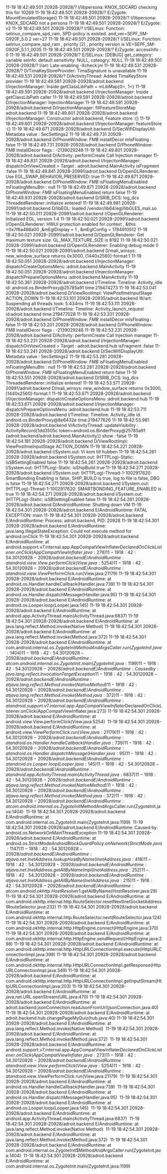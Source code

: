 11-19 18:42:49.501 20928-20928/? I/libpersona: KNOX_SDCARD checking this for 10269
11-19 18:42:49.501 20928-20928/? E/Zygote: MountEmulatedStorage()
11-19 18:42:49.501 20928-20928/? I/libpersona: KNOX_SDCARD not a persona
11-19 18:42:49.501 20928-20928/? E/Zygote: v2
11-19 18:42:49.501 20928-20928/? I/SELinux: Function: selinux_compare_spd_ram, SPD-policy is existed. and_ver=SEPF_SM-G920F_5.0.2 ver=27
11-19 18:42:49.501 20928-20928/? I/SELinux: Function: selinux_compare_spd_ram , priority [2] , priority version is VE=SEPF_SM-G920F_5.1.1_0035
11-19 18:42:49.501 20928-20928/? E/Zygote: accessInfo : 0
11-19 18:42:49.501 20928-20928/? E/SELinux: [DEBUG] get_category: variable seinfo: default sensitivity: NULL, cateogry: NULL
11-19 18:42:49.501 20928-20928/? I/art: Late-enabling -Xcheck:jni
11-19 18:42:49.531 20928-20928/? D/TimaKeyStoreProvider: TimaSignature is unavailable
11-19 18:42:49.531 20928-20928/? D/ActivityThread: Added TimaKeyStore provider
11-19 18:42:49.581 20928-20928/adroit.backend I/InjectionManager: Inside getClassLibPath + mLibMap{0=, 1=}
11-19 18:42:49.591 20928-20928/adroit.backend I/InjectionManager: Inside getClassLibPath caller 
11-19 18:42:49.591 20928-20928/adroit.backend D/InjectionManager: InjectionManager
11-19 18:42:49.591 20928-20928/adroit.backend D/InjectionManager: fillFeatureStoreMap adroit.backend
11-19 18:42:49.601 20928-20928/adroit.backend I/InjectionManager: Constructor adroit.backend, Feature store :{}
11-19 18:42:49.601 20928-20928/adroit.backend I/InjectionManager: featureStore :{}
11-19 18:42:49.671 20928-20928/adroit.backend D/SecWifiDisplayUtil: Metadata value : SecSettings2
11-19 18:42:49.731 20928-20928/adroit.backend D/PhoneWindow: *FMB* installDecor mIsFloating : false
11-19 18:42:49.731 20928-20928/adroit.backend D/PhoneWindow: *FMB* installDecor flags : -2139029248
11-19 18:42:49.801 20928-20928/adroit.backend D/Activity: performCreate Call Injection manager
11-19 18:42:49.831 20928-20928/adroit.backend I/InjectionManager: dispatchOnViewCreated > Target : adroit.backend.MainActivity isFragment :false
11-19 18:42:49.841 20928-20991/adroit.backend D/OpenGLRenderer: Use EGL_SWAP_BEHAVIOR_PRESERVED: true
11-19 18:42:49.871 20928-20928/adroit.backend D/PhoneWindow: *FMB* isFloatingMenuEnabled mFloatingMenuBtn : null
11-19 18:42:49.871 20928-20928/adroit.backend D/PhoneWindow: *FMB* isFloatingMenuEnabled return false
11-19 18:42:49.931 20928-20928/adroit.backend D/SRIB_DCS: log_dcs ThreadedRenderer::initialize entered! 
11-19 18:42:49.981 20928-20991/adroit.backend D/libEGL: loaded /vendor/lib64/egl/libGLES_mali.so
11-19 18:42:50.011 20928-20991/adroit.backend I/OpenGLRenderer: Initialized EGL, version 1.4
11-19 18:42:50.021 20928-20991/adroit.backend I/OpenGLRenderer: HWUI protection enabled for context ,  &this =0x7f6a488a00 ,&mEglDisplay = 1 , &mEglConfig = 1784910512 
11-19 18:42:50.021 20928-20991/adroit.backend D/OpenGLRenderer: Get maximum texture size. GL_MAX_TEXTURE_SIZE is 8192
11-19 18:42:50.021 20928-20991/adroit.backend D/OpenGLRenderer: Enabling debug mode 0
11-19 18:42:50.021 20928-20991/adroit.backend D/mali_winsys: new_window_surface returns 0x3000,  [1440x2560]-format:1
11-19 18:42:50.051 20928-20928/adroit.backend I/InjectionManager: dispatchCreateOptionsMenu :adroit.backend.MainActivity
11-19 18:42:50.051 20928-20928/adroit.backend I/InjectionManager: dispatchPrepareOptionsMenu :adroit.backend.MainActivity
11-19 18:42:50.361 20928-20928/adroit.backend I/Timeline: Timeline: Activity_idle id: android.os.BinderProxy@25785a91 time:219474273
11-19 18:42:53.041 20928-20928/adroit.backend D/ViewRootImpl: ViewPostImeInputStage ACTION_DOWN
11-19 18:42:53.101 20928-20935/adroit.backend W/art: Suspending all threads took: 5.434ms
11-19 18:42:53.111 20928-20928/adroit.backend I/Timeline: Timeline: Activity_launch_request id:adroit.backend time:219477028
11-19 18:42:53.201 20928-20928/adroit.backend D/PhoneWindow: *FMB* installDecor mIsFloating : false
11-19 18:42:53.201 20928-20928/adroit.backend D/PhoneWindow: *FMB* installDecor flags : -2139029248
11-19 18:42:53.231 20928-20928/adroit.backend D/Activity: performCreate Call Injection manager
11-19 18:42:53.231 20928-20928/adroit.backend I/InjectionManager: dispatchOnViewCreated > Target : adroit.backend.hub isFragment :false
11-19 18:42:53.241 20928-20928/adroit.backend D/SecWifiDisplayUtil: Metadata value : SecSettings2
11-19 18:42:53.281 20928-20928/adroit.backend D/PhoneWindow: *FMB* isFloatingMenuEnabled mFloatingMenuBtn : null
11-19 18:42:53.281 20928-20928/adroit.backend D/PhoneWindow: *FMB* isFloatingMenuEnabled return false
11-19 18:42:53.551 20928-20928/adroit.backend D/SRIB_DCS: log_dcs ThreadedRenderer::initialize entered! 
11-19 18:42:53.571 20928-20991/adroit.backend D/mali_winsys: new_window_surface returns 0x3000,  [1440x2560]-format:1
11-19 18:42:53.671 20928-20928/adroit.backend I/InjectionManager: dispatchCreateOptionsMenu :adroit.backend.hub
11-19 18:42:53.671 20928-20928/adroit.backend I/InjectionManager: dispatchPrepareOptionsMenu :adroit.backend.hub
11-19 18:42:53.711 20928-20928/adroit.backend I/Timeline: Timeline: Activity_idle id: android.os.BinderProxy@8e6432e time:219477626
11-19 18:42:53.981 20928-20928/adroit.backend V/ActivityThread: updateVisibility : ActivityRecord{1dd3505c token=android.os.BinderProxy@25785a91 {adroit.backend/adroit.backend.MainActivity}} show : false
11-19 18:42:54.181 20928-20928/adroit.backend D/ViewRootImpl: ViewPostImeInputStage ACTION_DOWN
11-19 18:42:54.221 20928-20928/adroit.backend I/System.out: Vi kom till hubben
11-19 18:42:54.261 20928-20928/adroit.backend I/System.out: (HTTPLog)-Static: isSBSettingEnabled false
11-19 18:42:54.261 20928-20928/adroit.backend I/System.out: (HTTPLog)-Static: isShipBuild true
11-19 18:42:54.271 20928-20928/adroit.backend I/System.out: (HTTPLog)-Thread-1-1002917620: SmartBonding Enabling is false, SHIP_BUILD is true, log to file is false, DBG is false
11-19 18:42:54.271 20928-20928/adroit.backend I/System.out: (HTTPLog)-Thread-1-1002917620: SMARTBONDING_FEATURE_ENABLED is true
11-19 18:42:54.271 20928-20928/adroit.backend I/System.out: (HTTPLog)-Static: isSBSettingEnabled false
11-19 18:42:54.281 20928-20928/adroit.backend D/AndroidRuntime: Shutting down VM
11-19 18:42:54.301 20928-20928/adroit.backend E/AndroidRuntime: FATAL EXCEPTION: main
11-19 18:42:54.301 20928-20928/adroit.backend E/AndroidRuntime: Process: adroit.backend, PID: 20928
11-19 18:42:54.301 20928-20928/adroit.backend E/AndroidRuntime: java.lang.IllegalStateException: Could not execute method for android:onClick
11-19 18:42:54.301 20928-20928/adroit.backend E/AndroidRuntime:     at android.support.v7.internal.app.AppCompatViewInflater$DeclaredOnClickListener.onClick(AppCompatViewInflater.java:278)
11-19 18:42:54.301 20928-20928/adroit.backend E/AndroidRuntime:     at android.view.View.performClick(View.java:5254)
11-19 18:42:54.301 20928-20928/adroit.backend E/AndroidRuntime:     at android.view.View$PerformClick.run(View.java:21179)
11-19 18:42:54.301 20928-20928/adroit.backend E/AndroidRuntime:     at android.os.Handler.handleCallback(Handler.java:739)
11-19 18:42:54.301 20928-20928/adroit.backend E/AndroidRuntime:     at android.os.Handler.dispatchMessage(Handler.java:95)
11-19 18:42:54.301 20928-20928/adroit.backend E/AndroidRuntime:     at android.os.Looper.loop(Looper.java:145)
11-19 18:42:54.301 20928-20928/adroit.backend E/AndroidRuntime:     at android.app.ActivityThread.main(ActivityThread.java:6837)
11-19 18:42:54.301 20928-20928/adroit.backend E/AndroidRuntime:     at java.lang.reflect.Method.invoke(Native Method)
11-19 18:42:54.301 20928-20928/adroit.backend E/AndroidRuntime:     at java.lang.reflect.Method.invoke(Method.java:372)
11-19 18:42:54.301 20928-20928/adroit.backend E/AndroidRuntime:     at com.android.internal.os.ZygoteInit$MethodAndArgsCaller.run(ZygoteInit.java:1404)
11-19 18:42:54.301 20928-20928/adroit.backend E/AndroidRuntime:     at com.android.internal.os.ZygoteInit.main(ZygoteInit.java:1199)
11-19 18:42:54.301 20928-20928/adroit.backend E/AndroidRuntime:  Caused by: java.lang.reflect.InvocationTargetException
11-19 18:42:54.301 20928-20928/adroit.backend E/AndroidRuntime:     at java.lang.reflect.Method.invoke(Native Method)
11-19 18:42:54.301 20928-20928/adroit.backend E/AndroidRuntime:     at java.lang.reflect.Method.invoke(Method.java:372)
11-19 18:42:54.301 20928-20928/adroit.backend E/AndroidRuntime:     at android.support.v7.internal.app.AppCompatViewInflater$DeclaredOnClickListener.onClick(AppCompatViewInflater.java:273)
11-19 18:42:54.301 20928-20928/adroit.backend E/AndroidRuntime:     at android.view.View.performClick(View.java:5254) 
11-19 18:42:54.301 20928-20928/adroit.backend E/AndroidRuntime:     at android.view.View$PerformClick.run(View.java:21179) 
11-19 18:42:54.301 20928-20928/adroit.backend E/AndroidRuntime:     at android.os.Handler.handleCallback(Handler.java:739) 
11-19 18:42:54.301 20928-20928/adroit.backend E/AndroidRuntime:     at android.os.Handler.dispatchMessage(Handler.java:95) 
11-19 18:42:54.301 20928-20928/adroit.backend E/AndroidRuntime:     at android.os.Looper.loop(Looper.java:145) 
11-19 18:42:54.301 20928-20928/adroit.backend E/AndroidRuntime:     at android.app.ActivityThread.main(ActivityThread.java:6837) 
11-19 18:42:54.301 20928-20928/adroit.backend E/AndroidRuntime:     at java.lang.reflect.Method.invoke(Native Method) 
11-19 18:42:54.301 20928-20928/adroit.backend E/AndroidRuntime:     at java.lang.reflect.Method.invoke(Method.java:372) 
11-19 18:42:54.301 20928-20928/adroit.backend E/AndroidRuntime:     at com.android.internal.os.ZygoteInit$MethodAndArgsCaller.run(ZygoteInit.java:1404) 
11-19 18:42:54.301 20928-20928/adroit.backend E/AndroidRuntime:     at com.android.internal.os.ZygoteInit.main(ZygoteInit.java:1199) 
11-19 18:42:54.301 20928-20928/adroit.backend E/AndroidRuntime:  Caused by: android.os.NetworkOnMainThreadException
11-19 18:42:54.301 20928-20928/adroit.backend E/AndroidRuntime:     at android.os.StrictMode$AndroidBlockGuardPolicy.onNetwork(StrictMode.java:1147)
11-19 18:42:54.301 20928-20928/adroit.backend E/AndroidRuntime:     at java.net.InetAddress.lookupHostByName(InetAddress.java:418)
11-19 18:42:54.301 20928-20928/adroit.backend E/AndroidRuntime:     at java.net.InetAddress.getAllByNameImpl(InetAddress.java:252)
11-19 18:42:54.301 20928-20928/adroit.backend E/AndroidRuntime:     at java.net.InetAddress.getAllByName(InetAddress.java:215)
11-19 18:42:54.301 20928-20928/adroit.backend E/AndroidRuntime:     at com.android.okhttp.HostResolver$1.getAllByName(HostResolver.java:29)
11-19 18:42:54.301 20928-20928/adroit.backend E/AndroidRuntime:     at com.android.okhttp.internal.http.RouteSelector.resetNextInetSocketAddress(RouteSelector.java:232)
11-19 18:42:54.301 20928-20928/adroit.backend E/AndroidRuntime:     at com.android.okhttp.internal.http.RouteSelector.next(RouteSelector.java:124)
11-19 18:42:54.301 20928-20928/adroit.backend E/AndroidRuntime:     at com.android.okhttp.internal.http.HttpEngine.connect(HttpEngine.java:370)
11-19 18:42:54.301 20928-20928/adroit.backend E/AndroidRuntime:     at com.android.okhttp.internal.http.HttpEngine.sendRequest(HttpEngine.java:298)
11-19 18:42:54.301 20928-20928/adroit.backend E/AndroidRuntime:     at com.android.okhttp.internal.http.HttpURLConnectionImpl.execute(HttpURLConnectionImpl.java:399)
11-19 18:42:54.301 20928-20928/adroit.backend E/AndroidRuntime:     at com.android.okhttp.internal.http.HttpURLConnectionImpl.getResponse(HttpURLConnectionImpl.java:349)
11-19 18:42:54.301 20928-20928/adroit.backend E/AndroidRuntime:     at com.android.okhttp.internal.http.HttpURLConnectionImpl.getInputStream(HttpURLConnectionImpl.java:203)
11-19 18:42:54.301 20928-20928/adroit.backend E/AndroidRuntime:     at java.net.URL.openStream(URL.java:470)
11-19 18:42:54.301 20928-20928/adroit.backend E/AndroidRuntime:     at adroit.backend.jsonConnection.readJsonFromUrl(jsonConnection.java:40)
11-19 18:42:54.301 20928-20928/adroit.backend E/AndroidRuntime:     at adroit.backend.hub.changePageMyQuiz(hub.java:40)
11-19 18:42:54.301 20928-20928/adroit.backend E/AndroidRuntime:     at java.lang.reflect.Method.invoke(Native Method) 
11-19 18:42:54.301 20928-20928/adroit.backend E/AndroidRuntime:     at java.lang.reflect.Method.invoke(Method.java:372) 
11-19 18:42:54.301 20928-20928/adroit.backend E/AndroidRuntime:     at android.support.v7.internal.app.AppCompatViewInflater$DeclaredOnClickListener.onClick(AppCompatViewInflater.java:273) 
11-19 18:42:54.301 20928-20928/adroit.backend E/AndroidRuntime:     at android.view.View.performClick(View.java:5254) 
11-19 18:42:54.301 20928-20928/adroit.backend E/AndroidRuntime:     at android.view.View$PerformClick.run(View.java:21179) 
11-19 18:42:54.301 20928-20928/adroit.backend E/AndroidRuntime:     at android.os.Handler.handleCallback(Handler.java:739) 
11-19 18:42:54.301 20928-20928/adroit.backend E/AndroidRuntime:     at android.os.Handler.dispatchMessage(Handler.java:95) 
11-19 18:42:54.301 20928-20928/adroit.backend E/AndroidRuntime:     at android.os.Looper.loop(Looper.java:145) 
11-19 18:42:54.301 20928-20928/adroit.backend E/AndroidRuntime:     at android.app.ActivityThread.main(ActivityThread.java:6837) 
11-19 18:42:54.301 20928-20928/adroit.backend E/AndroidRuntime:     at java.lang.reflect.Method.invoke(Native Method) 
11-19 18:42:54.301 20928-20928/adroit.backend E/AndroidRuntime:     at java.lang.reflect.Method.invoke(Method.java:372) 
11-19 18:42:54.301 20928-20928/adroit.backend E/AndroidRuntime:     at com.android.internal.os.ZygoteInit$MethodAndArgsCaller.run(ZygoteInit.java:1404) 
11-19 18:42:54.301 20928-20928/adroit.backend E/AndroidRuntime:     at com.android.internal.os.ZygoteInit.main(ZygoteInit.java:1199) 
